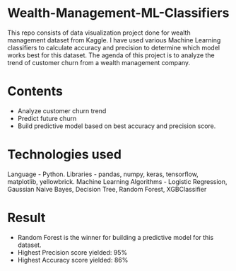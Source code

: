 # Wealth-Management-ML-Classifiers
This repo consists of data visualization project done for wealth management dataset from Kaggle. I have used various Machine Learning classifiers to calculate accuracy and precision to determine which model works best for this dataset.
The agenda of this project is to analyze the trend of customer churn from a wealth management company.

# Contents
- Analyze customer churn trend
- Predict future churn 
- Build predictive model based on best accuracy and precision score.

# Technologies used
Language - Python.
Libraries - pandas, numpy, keras, tensorflow, matplotlib, yellowbrick.
Machine Learning Algorithms - Logistic Regression, Gaussian Naive Bayes, Decision Tree, Random Forest, XGBClassifier

# Result
- Random Forest is the winner for building a predictive model for this dataset.
- Highest Precision score yielded: 95%
- Highest Accuracy score yielded: 86%
